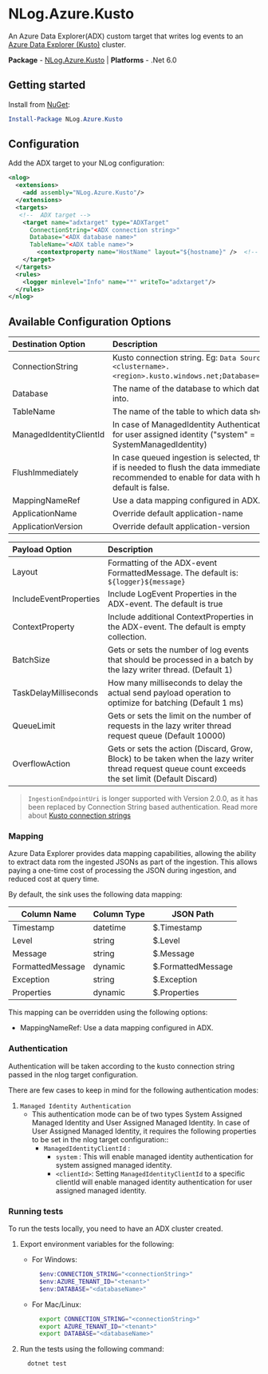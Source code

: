 # NLog.Azure.Kusto

An Azure Data Explorer(ADX) custom target that writes log events to an [Azure Data Explorer (Kusto)](https://docs.microsoft.com/en-us/azure/data-explorer) cluster.

**Package** - [NLog.Azure.Kusto](http://nuget.org/packages/nlog.azure.kusto)
| **Platforms** - .Net 6.0

## Getting started

Install from [NuGet]():

```powershell
Install-Package NLog.Azure.Kusto
```


## Configuration

Add the ADX target to your NLog configuration:

```xml
<nlog>
  <extensions>
    <add assembly="NLog.Azure.Kusto"/>
  </extensions>
  <targets>
   <!--  ADX target -->
    <target name="adxtarget" type="ADXTarget"
      ConnectionString="<ADX connection string>"
      Database="<ADX database name>"
      TableName="<ADX table name>">
        <contextproperty name="HostName" layout="${hostname}" />  <!-- Repeatable, optional -->
    </target>
  </targets>
  <rules>
    <logger minlevel="Info" name="*" writeTo="adxtarget"/>
  </rules>
</nlog>
```

## Available Configuration Options

| Destination Option          | Description                                                                                                                                                                 |
|:----------------------------|:----------------------------------------------------------------------------------------------------------------------------------------------------------------------------|
| ConnectionString            | Kusto connection string. Eg: `Data Source=https://ingest-<clustername>.<region>.kusto.windows.net;Database=NetDefaultDB;Fed=True`.                                          |
| Database                    | The name of the database to which data should be ingested into.                                                                                         |
| TableName                   | The name of the table to which data should be ingested.                                                                                                                               |
| ManagedIdentityClientId     | In case of ManagedIdentity Authentication, this need to be set for user assigned identity ("system" = SystemManagedIdentity)                                                |
| FlushImmediately            | In case queued ingestion is selected, this property determines if is needed to flush the data immediately to ADX cluster. Not recommended to enable for data with higher workloads. The default is false. |
| MappingNameRef              | Use a data mapping configured in ADX.                                                                                        |
| ApplicationName             | Override default application-name                                                                                                                                           |
| ApplicationVersion          | Override default application-version                                                                                                                                        |


| Payload Option              | Description                                                                                                                                                                 |
|:----------------------------|:----------------------------------------------------------------------------------------------------------------------------------------------------------------------------|
| Layout                      | Formatting of the ADX-event FormattedMessage. The default is: `${logger}${message}`                                                                                         |
| IncludeEventProperties      | Include LogEvent Properties in the ADX-event. The default is true                                                                                                           |
| ContextProperty             | Include additional ContextProperties in the ADX-event. The default is empty collection.                                                                                           |
| BatchSize                   | Gets or sets the number of log events that should be processed in a batch by the lazy writer thread. (Default 1)                                                            |
| TaskDelayMilliseconds       | How many milliseconds to delay the actual send payload operation to optimize for batching (Default 1 ms)                                                                    |
| QueueLimit                  | Gets or sets the limit on the number of requests in the lazy writer thread request queue (Default 10000)                                                                    |
| OverflowAction              | Gets or sets the action (Discard, Grow, Block) to be taken when the lazy writer thread request queue count exceeds the set limit (Default Discard)                          |


> `IngestionEndpointUri` is longer supported with Version 2.0.0, as it has been replaced by Connection String based authentication. Read more about [Kusto connection strings](https://learn.microsoft.com/azure/data-explorer/kusto/api/connection-strings/kusto)

### Mapping

Azure Data Explorer provides data mapping capabilities, allowing the ability to extract data rom the ingested JSONs as part of the ingestion. This allows paying a one-time cost of processing the JSON during ingestion, and reduced cost at query time.

By default, the sink uses the following data mapping:

| Column Name | Column Type | JSON Path    |
|-------------|-------------|--------------|
| Timestamp   | datetime    | $.Timestamp  |
| Level       | string      | $.Level      |
| Message     | string      | $.Message    |
| FormattedMessage | dynamic | $.FormattedMessage |
| Exception   | string      | $.Exception  |
| Properties  | dynamic     | $.Properties |

This mapping can be overridden using the following options:

* MappingNameRef: Use a data mapping configured in ADX.

### Authentication

Authentication will be taken according to the kusto connection string passed in the nlog target configuration.

There are few cases to keep in mind for the following authentication modes:
1. `Managed Identity Authentication`
    * This authentication mode can be of two types System Assigned Managed Identity and User Assigned Managed Identity. In case of User Assigned Managed Identity, it requires the following properties to be set in the nlog target configuration::
        * `ManagedIdentityClientId` :
            * `system` : This will enable managed identity authentication for system assigned managed identity.
            * `<clientId>`:  Setting `ManagedIdentityClientId` to a specific clientId will enable managed identity authentication for user assigned managed identity.

### Running tests

To run the tests locally, you need to have an ADX cluster created.

1. Export environment variables for the following:

    * For Windows:

      ```powershell
        $env:CONNECTION_STRING="<connectionString>"
        $env:AZURE_TENANT_ID="<tenant>"
        $env:DATABASE="<databaseName>"
      ```

    * For Mac/Linux:

      ```bash
        export CONNECTION_STRING="<connectionString>"
        export AZURE_TENANT_ID="<tenant>"
        export DATABASE="<databaseName>"
      ```

2. Run the tests using the following command:

    ```bash
      dotnet test
    ```

